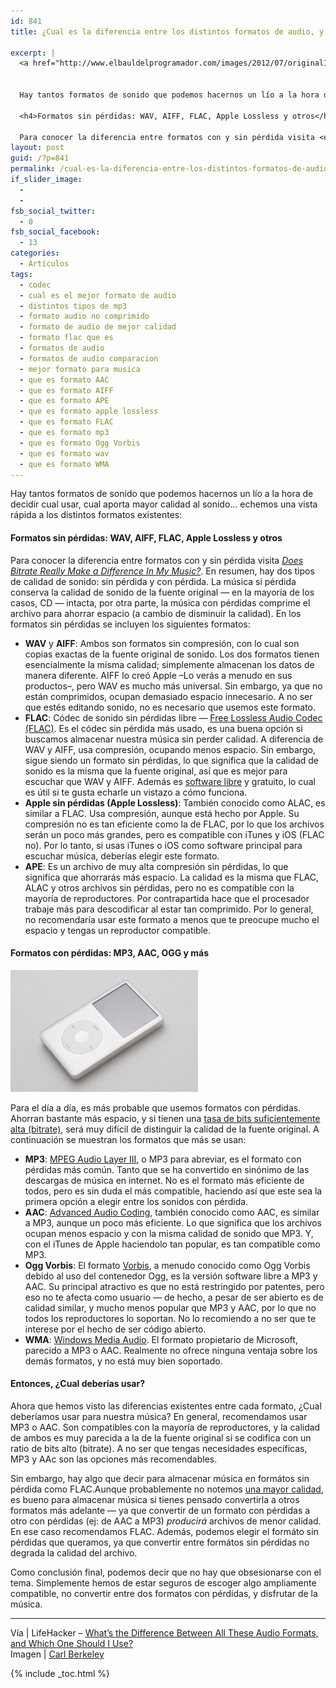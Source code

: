 ```yaml
---
id: 841
title: ¿Cual es la diferencia entre los distintos formatos de audio, y cual debería elegir?

excerpt: |
  <a href="http://www.elbauldelprogramador.com/images/2012/07/original1.jpg"><img src="http://www.elbauldelprogramador.com/images/2012/07/original1.jpg" alt="" title="original" width="640" height="360" class="aligncenter size-full wp-image-844" /></a>
  
  
  Hay tantos formatos de sonido que podemos hacernos un lío a la hora de decidir cual usar, cual aporta mayor calidad al sonido... echemos una vista rápida a los distintos formatos existentes:
  
  <h4>Formatos sin pérdidas: WAV, AIFF, FLAC, Apple Lossless y otros</h4>
  
  Para conocer la diferencia entre formatos con y sin pérdida visita <em><a href="http://lifehacker.com/5810575/does-bitrate-really-make-a-difference-in-my-music" target="_blank">Does Bitrate Really Make a Difference In My Music?</a></em>. En resumen, hay dos tipos  de calidad de sonido: sin pérdida y con pérdida. La música si pérdida conserva la calidad de sonido de la fuente original -- en la mayoría de los casos, CD -- intacta, por otra parte, la música con pérdidas comprime el archivo para ahorrar espacio (a cambio de disminuir la calidad). En los formatos sin pérdidas se incluyen los siguientes formatos:
layout: post
guid: /?p=841
permalink: /cual-es-la-diferencia-entre-los-distintos-formatos-de-audio-y-cual-deberia-elegir/
if_slider_image:
  - 
  - 
fsb_social_twitter:
  - 0
fsb_social_facebook:
  - 13
categories:
  - Artículos
tags:
  - codec
  - cual es el mejor formato de audio
  - distintos tipos de mp3
  - formato audio no comprimido
  - formato de audio de mejor calidad
  - formato flac que es
  - formatos de audio
  - formatos de audio comparacion
  - mejor formato para musica
  - que es formato AAC
  - que es formato AIFF
  - que es formato APE
  - que es formato apple lossless
  - que es formato FLAC
  - que es formato mp3
  - que es formato Ogg Vorbis
  - que es formato wav
  - que es formato WMA
---
```

Hay tantos formatos de sonido que podemos hacernos un lío a la hora de decidir cual usar, cual aporta mayor calidad al sonido&#8230; echemos una vista rápida a los distintos formatos existentes:

#### Formatos sin pérdidas: WAV, AIFF, FLAC, Apple Lossless y otros

Para conocer la diferencia entre formatos con y sin pérdida visita *<a href="http://lifehacker.com/5810575/does-bitrate-really-make-a-difference-in-my-music" target="_blank">Does Bitrate Really Make a Difference In My Music?</a>*. En resumen, hay dos tipos de calidad de sonido: sin pérdida y con pérdida. La música si pérdida conserva la calidad de sonido de la fuente original &#8212; en la mayoría de los casos, CD &#8212; intacta, por otra parte, la música con pérdidas comprime el archivo para ahorrar espacio (a cambio de disminuir la calidad). En los formatos sin pérdidas se incluyen los siguientes formatos:  
<!--more-->

  * **WAV** y **AIFF**: Ambos son formatos sin compresión, con lo cual son copias exactas de la fuente original de sonido. Los dos formatos tienen esencialmente la misma calidad; simplemente almacenan los datos de manera diferente. AIFF lo creó Apple &#8211;Lo verás a menudo en sus productos&#8211;, pero WAV es mucho más universal. Sin embargo, ya que no están comprimidos, ocupan demasiado espacio innecesario. A no ser que estés editando sonido, no es necesario que usemos este formato.
  * **FLAC**: Códec de sonido sin pérdidas libre &#8212; <a href="http://en.wikipedia.org/wiki/FLAC" target="_blank">Free Lossless Audio Codec (FLAC)</a>. Es el códec sin pérdida más usado, es una buena opción si buscamos almacenar nuestra música sin perder calidad. A diferencia de WAV y AIFF, usa compresión, ocupando menos espacio. Sin embargo, sigue siendo un formato sin pérdidas, lo que significa que la calidad de sonido es la misma que la fuente original, así que es mejor para escuchar que WAV y AIFF. Además es <a href="/category/opensource/" target="_blank">software libre</a> y gratuito, lo cual es útil si te gusta echarle un vistazo a cómo funciona.
  * **Apple sin pérdidas (Apple Lossless)**: También conocido como ALAC, es similar a FLAC. Usa compresión, aunque está hecho por Apple. Su compresión no es tan eficiente como la de FLAC, por lo que los archivos serán un poco más grandes, pero es compatible con iTunes y iOS (FLAC no). Por lo tanto, si usas iTunes o iOS como software principal para escuchar música, deberías elegir este formato.
  * **APE**: Es un archivo de muy alta compresión sin pérdidas, lo que significa que ahorrarás más espacio. La calidad es la misma que FLAC, ALAC y otros archivos sin pérdidas, pero no es compatible con la mayoría de reproductores. Por contrapartida hace que el procesador trabaje más para descodificar al estar tan comprimido. Por lo general, no recomendaría usar este formato a menos que te preocupe mucho el espacio y tengas un reproductor compatible.

#### Formatos con pérdidas: MP3, AAC, OGG y más

[<img src="/images/2012/07/original-11-300x195.jpg" alt="" title="original (1)" width="300" height="195" class="alignright size-medium wp-image-846" />][1]

Para el día a día, es más probable que usemos formatos con pérdidas. Ahorran bastante más espacio, y si tienen una <a href="http://lifehacker.com/5810575/does-bitrate-really-make-a-difference-in-my-music" target="_blank">tasa de bits suficientemente alta (bitrate)</a>, será muy dificil de distinguir la calidad de la fuente original. A continuación se muestran los formatos que más se usan:

  * **MP3**: <a href="http://en.wikipedia.org/wiki/MP3" target="_blank">MPEG Audio Layer III</a>, o MP3 para abreviar, es el formato con pérdidas más común. Tanto que se ha convertido en sinónimo de las descargas de música en internet. No es el formato más eficiente de todos, pero es sin duda el más compatible, haciendo así que este sea la primera opción a elegir entre los sonidos con pérdida. 
  * **AAC**: <a href="http://en.wikipedia.org/wiki/Aac" target="_blank">Advanced Audio Coding</a>, también conocido como AAC, es similar a MP3, aunque un poco más eficiente. Lo que significa que los archivos ocupan menos espacio y con la misma calidad de sonido que MP3. Y, con el iTunes de Apple haciendolo tan popular, es tan compatible como MP3. 
  * **Ogg Vorbis**: El formato <a href="http://en.wikipedia.org/wiki/Ogg_vorbis" target="_blank">Vorbis</a>, a menudo conocido como Ogg Vorbis debido al uso del contenedor Ogg, es la versión software libre a MP3 y AAC. Su principal atractivo es que no está restringido por patentes, pero eso no te afecta como usuario &#8212; de hecho, a pesar de ser abierto es de calidad similar, y mucho menos popular que MP3 y AAC, por lo que no todos los reproductores lo soportan. No lo recomiendo a no ser que te interese por el hecho de ser código abierto.
  * **WMA**: <a href="http://en.wikipedia.org/wiki/Windows_Media_Audio" target="_blank">Windows Media Audio</a>. El formato propietario de Microsoft, parecido a MP3 o AAC. Realmente no ofrece ninguna ventaja sobre los demás formatos, y no está muy bien soportado.

#### Entonces, ¿Cual deberías usar?

Ahora que hemos visto las diferencias existentes entre cada formato, ¿Cual deberíamos usar para nuestra música? En general, recomendamos usar MP3 o AAC. Son compatibles con la mayoría de reproductores, y la calidad de ambos es muy parecida a la de la fuente original si se codifica con un ratio de bits alto (bitrate). A no ser que tengas necesidades específicas, MP3 y AAc son las opciones más recomendables.

Sin embargo, hay algo que decir para almacenar música en formátos sin pérdida como FLAC.Aunque probablemente no notemos <a href="http://lifehacker.com/5921889/concluding-the-great-mp3-bitrate-experiment" target="_blank">una mayor calidad</a>, es bueno para almacenar música si tienes pensado convertirla a otros formatos más adelante &#8212; ya que convertir de un formato con pérdidas a otro con pérdidas (ej: de AAC a MP3) *producirá* archivos de menor calidad. En ese caso recomendamos FLAC. Además, podemos elegir el formáto sin pérdidas que queramos, ya que convertir entre formátos sin pérdidas no degrada la calidad del archivo.

Como conclusión final, podemos decir que no hay que obsesionarse con el tema. Simplemente hemos de estar seguros de escoger algo ampliamente compatible, no convertir entre dos formatos con pérdidas, y disfrutar de la música.

* * *

Vía | LifeHacker &#8211; <a href="http://lifehacker.com/5927052/whats-the-difference-between-all-these-audio-formats-and-which-one-should-i-use" target="_blank">What’s the Difference Between All These Audio Formats, and Which One Should I Use?</a>  
Imagen | <a href="http://www.flickr.com/photos/mac_users_guide/3680451148/" target="_blank">Carl Berkeley</a>



 [1]: /images/2012/07/original-11.jpg

{% include _toc.html %}
